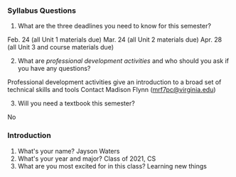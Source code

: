 ### Syllabus Questions
1. What are the three deadlines you need to know for this semester?

Feb. 24 
(all Unit 1 materials due)
Mar. 24 
(all Unit 2 materials due)
Apr. 28 
(all Unit 3 and course materials due)

2. What are *professional development activities* and who should you ask if you have any questions?

Professional development activities give an introduction to a broad set of technical skills and tools
Contact Madison Flynn (mrf7pc@virginia.edu)

3. Will you need a textbook this semester?

No

### Introduction
1. What's your name? 
Jayson Waters
2. What's your year and major?
Class of 2021, CS
3. What are you most excited for in this class?
Learning new things